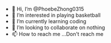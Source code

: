 - 👋 Hi, I’m @PhoebeZhong0315
- 👀 I’m interested in playing basketball
- 🌱 I’m currently learning coding
- 💞️ I’m looking to collaborate on nothing
- 📫 How to reach me ...Don't reach me

<!---
PhoebeZhong0315/PhoebeZhong0315 is a ✨ special ✨ repository because its `README.md` (this file) appears on your GitHub profile.
You can click the Preview link to take a look at your changes.
--->
